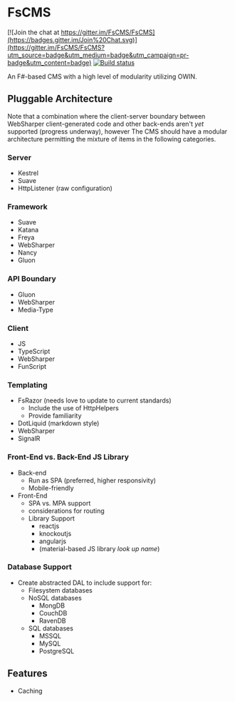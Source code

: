 # FsCMS #

[![Join the chat at https://gitter.im/FsCMS/FsCMS](https://badges.gitter.im/Join%20Chat.svg)](https://gitter.im/FsCMS/FsCMS?utm_source=badge&utm_medium=badge&utm_campaign=pr-badge&utm_content=badge)
[![Build status](https://ci.appveyor.com/api/projects/status/8wgpay9i8ylfmmr7?svg=true)](https://ci.appveyor.com/project/JeroldHaas/fscms)


An F#-based CMS with a high level of modularity utilizing OWIN.

## Pluggable Architecture ##
Note that a combination where the client-server boundary between WebSharper client-generated code and other back-ends aren't _yet_ supported (progress underway), however The CMS should have a modular architecture permitting the mixture of items in the following categories.

### Server ###
* Kestrel
* Suave
* HttpListener (raw configuration)

### Framework ###
* Suave
* Katana
* Freya
* WebSharper
* Nancy
* Gluon

### API Boundary ###
* Gluon
* WebSharper
* Media-Type

### Client ###
* JS
* TypeScript
* WebSharper
* FunScript

### Templating ###
* FsRazor (needs love to update to current standards)
    * Include the use of HttpHelpers
    * Provide familiarity
* DotLiquid (markdown style)
* WebSharper
* SignalR

### Front-End vs. Back-End JS Library ###
* Back-end
    * Run as SPA (preferred, higher responsivity)
    * Mobile-friendly
* Front-End
    * SPA vs. MPA support
    * considerations for routing
    * Library Support
        * reactjs
        * knockoutjs
        * angularjs
        * (material-based JS library *look up name*)

### Database Support ###
* Create abstracted DAL to include support for:
    * Filesystem databases
    * NoSQL databases
        * MongDB
        * CouchDB
        * RavenDB
    * SQL databases
        * MSSQL
        * MySQL
        * PostgreSQL


## Features ##
* Caching
